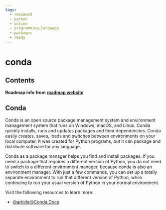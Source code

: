 ```yaml
---
tags:
  - reviewed
  - python
  - online
  - programming-language
  - packages
  - ready
---
```


# conda

## Contents

__Roadmap info from [roadmap website](https://roadmap.sh/python/python-package-managers/conda)__

## Conda

Conda is an open source package management system and environment management system that runs on Windows, macOS, and Linux. Conda quickly installs, runs and updates packages and their dependencies. Conda easily creates, saves, loads and switches between environments on your local computer. It was created for Python programs, but it can package and distribute software for any language.

Conda as a package manager helps you find and install packages. If you need a package that requires a different version of Python, you do not need to switch to a different environment manager, because conda is also an environment manager. With just a few commands, you can set up a totally separate environment to run that different version of Python, while continuing to run your usual version of Python in your normal environment.

Visit the following resources to learn more:

- [@article@Conda Docs](https://docs.conda.io/en/latest/)
